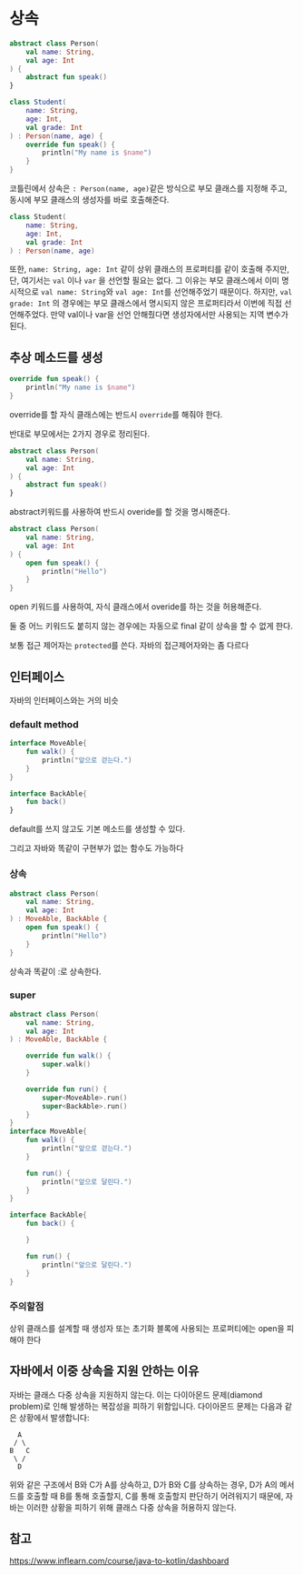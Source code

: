 # 상속

```kotlin
abstract class Person(
    val name: String,
    val age: Int
) {
    abstract fun speak()
}

class Student(
    name: String,
    age: Int,
    val grade: Int
) : Person(name, age) {
    override fun speak() {
        println("My name is $name")
    }
}
```



코틀린에서 상속은 `: Person(name, age)`같은 방식으로 부모 클래스를 지정해 주고, 동시에 부모 클래스의 생성자를 바로 호출해준다.



```kotlin
class Student(
    name: String,
    age: Int,
    val grade: Int
) : Person(name, age)
```

또한, `name: String, age: Int` 같이 상위 클래스의 프로퍼티를 같이 호출해 주지만, 단, 여기서는 `val` 이나 `var` 을 선언할 필요는 없다. 그 이유는 부모 클래스에서 이미 명시적으로 `val name: String`와 `val age: Int`를 선언해주었기 때문이다. 하지만, `val grade: Int` 의 경우에는 부모 클래스에서 명시되지 않은 프로퍼티라서 이번에 직접 선언해주었다. 만약 val이나 var을 선언 안해줬다면 생성자에서만 사용되는 지역 변수가 된다.


## 추상 메소드를 생성

```kotlin
override fun speak() {
    println("My name is $name")
}
```

override를 할 자식 클래스에는 반드시 `override`를 해줘야 한다.



반대로 부모에서는 2가지 경우로 정리된다.

```kotlin
abstract class Person(
    val name: String,
    val age: Int
) {
    abstract fun speak()
}
```

abstract키워드를 사용하여 반드시 overide를 할 것을 명시해준다.



```kotlin
abstract class Person(
    val name: String,
    val age: Int
) {
    open fun speak() {
        println("Hello")
    }
}
```

open 키워드를 사용하여, 자식 클래스에서 overide를 하는 것을 허용해준다.



둘 중 어느 키워드도 붙히지 않는 경우에는 자동으로 final 같이 상속을 할 수 없게 한다.

보통 접근 제어자는 `protected`를 쓴다. 자바의 접근제어자와는 좀 다르다



## 인터페이스

자바의 인터페이스와는 거의 비슷



### default method

``` kotlin
interface MoveAble{
    fun walk() {
        println("앞으로 걷는다.")
    }
}

interface BackAble{
    fun back()
}

```

default를 쓰지 않고도 기본 메소드를 생성할 수 있다.

그리고 자바와 똑같이 구현부가 없는 함수도 가능하다



### 상속

```kotlin
abstract class Person(
    val name: String,
    val age: Int
) : MoveAble, BackAble {
    open fun speak() {
        println("Hello")
    }
}
```



상속과 똑같이 :로 상속한다.



### super

```kotlin
abstract class Person(
    val name: String,
    val age: Int
) : MoveAble, BackAble {

    override fun walk() {
        super.walk()
    }

    override fun run() {
        super<MoveAble>.run()
        super<BackAble>.run()
    }
}
interface MoveAble{
    fun walk() {
        println("앞으로 걷는다.")
    }

    fun run() {
        println("앞으로 달린다.")
    }
}

interface BackAble{
    fun back() {

    }

    fun run() {
        println("앞으로 달린다.")
    }
}

```



### 주의할점

상위 클래스를 설계할 때
생성자 또는 초기화 블록에 사용되는 프로퍼티에는 open을 피해야 한다





## 자바에서 이중 상속을 지원 안하는 이유



자바는 클래스 다중 상속을 지원하지 않는다. 이는 다이아몬드 문제(diamond problem)로 인해 발생하는 복잡성을 피하기 위함입니다. 다이아몬드 문제는 다음과 같은 상황에서 발생합니다:

```
  A
 / \
B   C
 \ /
  D
```

위와 같은 구조에서 B와 C가 A를 상속하고, D가 B와 C를 상속하는 경우, D가 A의 메서드를 호출할 때 B를 통해 호출할지, C를 통해 호출할지 판단하기 어려워지기 때문에, 자바는 이러한 상황을 피하기 위해 클래스 다중 상속을 허용하지 않는다.


## 참고
https://www.inflearn.com/course/java-to-kotlin/dashboard
